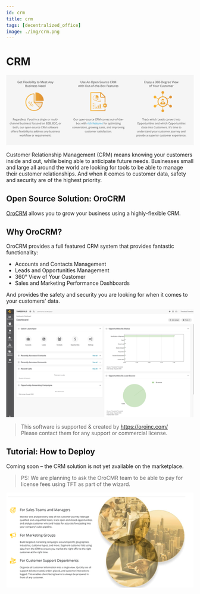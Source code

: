 ```yaml
---
id: crm
title: crm
tags: [decentralized_office]
image: ./img/crm.png
---
```


# CRM

![](./img/orocrm_1.png)

Customer Relationship Management (CRM) means knowing your customers inside and out, while being able to anticipate future needs. Businesses small and large all around the world are looking for tools to be able to manage their customer relationships. And when it comes to customer data, safety and security are of the highest priority.

## Open Source Solution: OroCRM

[OroCRM](https://oroinc.com/orocrm/) allows you to grow your business using a highly-flexible CRM.

## Why OroCRM?

OroCRM provides a full featured CRM system that provides fantastic functionality:

- Accounts and Contacts Management
- Leads and Opportunities Management
- 360° View of Your Customer
- Sales and Marketing Performance Dashboards

And provides the safety and security you are looking for when it comes to your customers' data.

![](./img/orocrm_screenshot1.png)

> This software is supported & created by https://oroinc.com/ <BR>
> Please contact them for any support or commercial license.

## Tutorial: How to Deploy

Coming soon – the CRM solution is not yet available on the marketplace.

<!-- Create widget which does following

- [ ] Choose a size: small/mid/large
  - Small recommended < 5 people
  - Mid recommended 5-25 people
  - Large recommended >25 people
- [ ] Choose a location (many more locations coming soon)
  - Ghent
  - Vienna
- [ ] Select a name
  - Name as used for the solution (in the web UI)
- [ ] Choose a domain name 
  - ava.tf
  - 3x0.me
  - refit.earth
  - co30.org
  - ninja.tf
  - base.tf
  - tf9.io
- [ ] Set an admin passwd
  - Will be admin/chosen password
- [ ] Upload your public sshkey (expert mode)
  - If yes, ask sshkey

  - Always deploy on ipv6 public
  - Always deploy on webgateway

  -->

> PS: We are planning to ask the OroCMR team to be able to pay for license fees using TFT as part of the wizard.

![](./img/oro_crm.png)